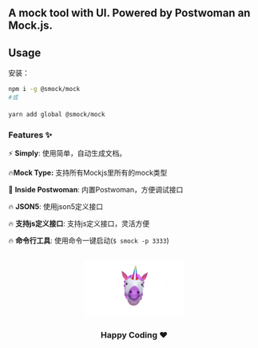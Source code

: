 A mock tool with UI. Powered by Postwoman an Mock.js.
---

## Usage

安装：
```bash
npm i -g @smock/mock
#或

yarn add global @smock/mock
```


### Features ✨


⚡️ **Simply**: 使用简单，自动生成文档。

🔥**Mock Type:**
 支持所有Mockjs里所有的mock类型

🌈 **Inside Postwoman**: 内置Postwoman，方便调试接口

🔥 **JSON5**: 使用json5定义接口

🔥 **支持js定义接口**: 支持js定义接口，灵活方便

🔥 **命令行工具**: 使用命令一键启动(`$ smock -p 3333`)

<div align="center">
  <br>
  <a href="https://postwoman.io"><img src="https://raw.githubusercontent.com/liyasthomas/templates/master/assets/logo.gif" alt="Postwoman.io" width="200"></a>
  <br>
  <h3>Happy Coding ❤︎</h3>
</div>
